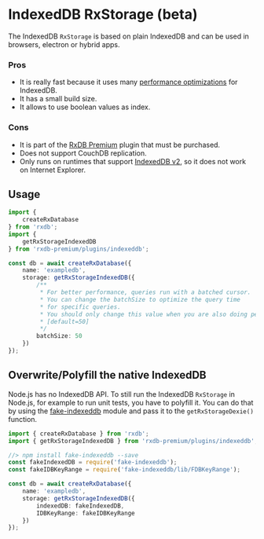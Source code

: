# IndexedDB RxStorage (beta)

The IndexedDB `RxStorage` is based on plain IndexedDB and can be used in browsers, electron or hybrid apps.


### Pros

- It is really fast because it uses many [performance optimizations](./slow-indexeddb.md) for IndexedDB.
- It has a small build size.
- It allows to use boolean values as index.

### Cons

- It is part of the [RxDB Premium](./premium.md) plugin that must be purchased.
- Does not support CouchDB replication.
- Only runs on runtimes that support [IndexedDB v2](https://caniuse.com/indexeddb2), so it does not work on Internet Explorer. 


## Usage

```ts
import {
    createRxDatabase
} from 'rxdb';
import {
    getRxStorageIndexedDB
} from 'rxdb-premium/plugins/indexeddb';

const db = await createRxDatabase({
    name: 'exampledb',
    storage: getRxStorageIndexedDB({
        /**
         * For better performance, queries run with a batched cursor.
         * You can change the batchSize to optimize the query time
         * for specific queries.
         * You should only change this value when you are also doing performance measurements.
         * [default=50]
         */
        batchSize: 50
    })
});
```


## Overwrite/Polyfill the native IndexedDB

Node.js has no IndexedDB API. To still run the IndexedDB `RxStorage` in Node.js, for example to run unit tests, you have to polyfill it.
You can do that by using the [fake-indexeddb](https://github.com/dumbmatter/fakeIndexedDB) module and pass it to the `getRxStorageDexie()` function.

```ts
import { createRxDatabase } from 'rxdb';
import { getRxStorageIndexedDB } from 'rxdb-premium/plugins/indexeddb';

//> npm install fake-indexeddb --save
const fakeIndexedDB = require('fake-indexeddb');
const fakeIDBKeyRange = require('fake-indexeddb/lib/FDBKeyRange');

const db = await createRxDatabase({
    name: 'exampledb',
    storage: getRxStorageIndexedDB({
        indexedDB: fakeIndexedDB,
        IDBKeyRange: fakeIDBKeyRange
    })
});

```


